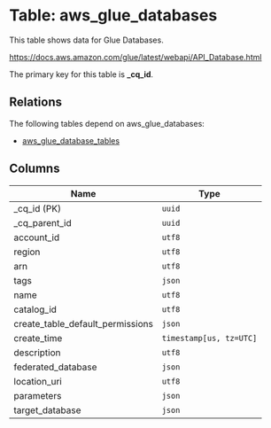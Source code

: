 # Table: aws_glue_databases

This table shows data for Glue Databases.

https://docs.aws.amazon.com/glue/latest/webapi/API_Database.html

The primary key for this table is **_cq_id**.

## Relations

The following tables depend on aws_glue_databases:
  - [aws_glue_database_tables](aws_glue_database_tables.md)

## Columns

| Name          | Type          |
| ------------- | ------------- |
|_cq_id (PK)|`uuid`|
|_cq_parent_id|`uuid`|
|account_id|`utf8`|
|region|`utf8`|
|arn|`utf8`|
|tags|`json`|
|name|`utf8`|
|catalog_id|`utf8`|
|create_table_default_permissions|`json`|
|create_time|`timestamp[us, tz=UTC]`|
|description|`utf8`|
|federated_database|`json`|
|location_uri|`utf8`|
|parameters|`json`|
|target_database|`json`|
